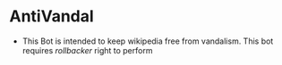 # AntiVandal
- This Bot is intended to keep wikipedia free from vandalism. This bot requires <i>rollbacker</i> right to perform
